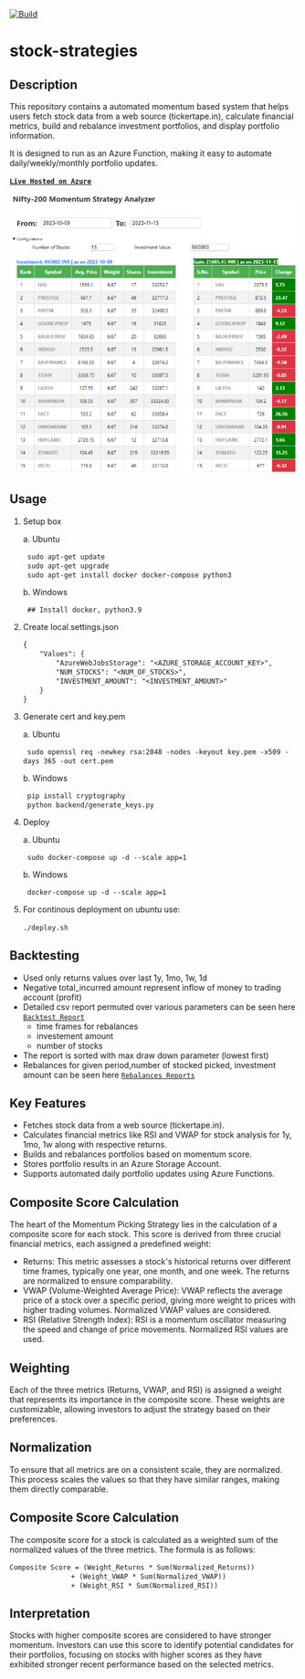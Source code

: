 [![Build](https://github.com/P0W/stock-strategies/actions/workflows/node.js.yml/badge.svg?branch=main)](https://github.com/P0W/stock-strategies/actions/workflows/node.js.yml)

# stock-strategies 

Description
-------------
This repository contains a automated momentum based system that helps users fetch stock data from a web source (tickertape.in), 
calculate financial metrics, build and rebalance investment portfolios, and display portfolio information. 

It is designed to run as an Azure Function, making it easy to automate daily/weekly/monthly portfolio updates.

[**`Live Hosted on Azure`**](https://172.174.157.91/show)

![**Sample**](https://github.com/P0W/stock-strategies/blob/main/stock-strategies.png)

Usage
-----

1. Setup box
    
    a. Ubuntu
   
        sudo apt-get update
        sudo apt-get upgrade
        sudo apt-get install docker docker-compose python3
   
    b. Windows
   
        ## Install docker, python3.9

2. Create local.settings.json
    ```
    {
        "Values": {
            "AzureWebJobsStorage": "<AZURE_STORAGE_ACCOUNT_KEY>",
            "NUM_STOCKS": "<NUM_OF_STOCKS>",
            "INVESTMENT_AMOUNT": "<INVESTMENT_AMOUNT>"
        }
    }
    ```
    
3. Generate cert and key.pem
   
    a. Ubuntu
   
        sudo openssl req -newkey rsa:2048 -nodes -keyout key.pem -x509 -days 365 -out cert.pem
    b. Windows
   
        pip install cryptography
        python backend/generate_keys.py
5. Deploy
   
    a. Ubuntu

        sudo docker-compose up -d --scale app=1
   b. Windows

        docker-compose up -d --scale app=1 

6. For continous deployment on ubuntu use:

   ```./deploy.sh```

Backtesting
------------
* Used only returns values over last 1y, 1mo, 1w, 1d
* Negative total_incurred amount represent inflow of money to trading account (profit)
* Detailed csv report permuted over various parameters can be seen here [``Backtest Report``](https://github.com/P0W/stock-strategies/blob/main/backtest/output.csv)
  - time frames for rebalances
  - investement amount
  - number of stocks
* The report is sorted with max draw down parameter (lowest first)
* Rebalances for given period,number of stocked picked, investment amount can be seen here [``Rebalances Reports``](https://github.com/P0W/stock-strategies/blob/main/backtest/temp)

Key Features
-------------
* Fetches stock data from a web source (tickertape.in).
* Calculates financial metrics like RSI and VWAP for stock analysis for 1y, 1mo, 1w along with respective returns.
* Builds and rebalances portfolios based on momentum score.
* Stores portfolio results in an Azure Storage Account.
* Supports automated daily portfolio updates using Azure Functions.


Composite Score Calculation
----------------------------
The heart of the Momentum Picking Strategy lies in the calculation of a composite score for each stock. This score is derived from three crucial financial metrics, each assigned a predefined weight:

* Returns: This metric assesses a stock's historical returns over different time frames, typically one year, one month, and one week. The returns are normalized to ensure comparability.
* VWAP (Volume-Weighted Average Price): VWAP reflects the average price of a stock over a specific period, giving more weight to prices with higher trading volumes. Normalized VWAP values are considered.
* RSI (Relative Strength Index): RSI is a momentum oscillator measuring the speed and change of price movements. Normalized RSI values are used.

Weighting
---------
Each of the three metrics (Returns, VWAP, and RSI) is assigned a weight that represents its importance in the composite score. These weights are customizable, allowing investors to adjust the strategy based on their preferences.

Normalization
--------------
To ensure that all metrics are on a consistent scale, they are normalized. This process scales the values so that they have similar ranges, making them directly comparable.

Composite Score Calculation
----------------------------
The composite score for a stock is calculated as a weighted sum of the normalized values of the three metrics. The formula is as follows:
```
Composite Score = (Weight_Returns * Sum(Normalized_Returns))
               + (Weight_VWAP * Sum(Normalized_VWAP))
               + (Weight_RSI * Sum(Normalized_RSI))
```

Interpretation
--------------
Stocks with higher composite scores are considered to have stronger momentum. Investors can use this score to identify potential candidates for their portfolios, focusing on stocks with higher scores as they have exhibited stronger recent performance based on the selected metrics.

